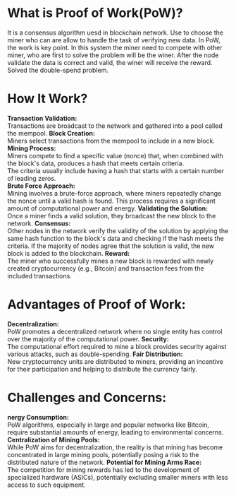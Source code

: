 # What is Proof of Work(PoW)?
It is a consensus algorithm uesd in blockchain network. Use to choose the miner who can are allow to handle the task of verifying new data.
In PoW, the work is key point. In this system the miner need to compete with other miner, who are first to solve the problem will be the winer.
After the node validate the data is correct and valid, the winer will receive the reward.
Solved the double-spend problem.
# How It Work?
**Transaction Validation:**   
Transactions are broadcast to the network and gathered into a pool called the mempool.
**Block Creation:**  
Miners select transactions from the mempool to include in a new block.
**Mining Process:**  
Miners compete to find a specific value (nonce) that, when combined with the block's data, produces a hash that meets certain criteria.  
The criteria usually include having a hash that starts with a certain number of leading zeros.  
**Brute Force Approach:**  
Mining involves a brute-force approach, where miners repeatedly change the nonce until a valid hash is found.
This process requires a significant amount of computational power and energy.
**Validating the Solution:**  
Once a miner finds a valid solution, they broadcast the new block to the network.
**Consensus:**  
Other nodes in the network verify the validity of the solution by applying the same hash function to the block's data and checking if the hash meets the criteria.
If the majority of nodes agree that the solution is valid, the new block is added to the blockchain.
**Reward:**  
The miner who successfully mines a new block is rewarded with newly created cryptocurrency (e.g., Bitcoin) and transaction fees from the included transactions.



# Advantages of Proof of Work:
**Decentralization:**  
PoW promotes a decentralized network where no single entity has control over the majority of the computational power.
**Security:**  
The computational effort required to mine a block provides security against various attacks, such as double-spending.
**Fair Distribution:**  
New cryptocurrency units are distributed to miners, providing an incentive for their participation and helping to distribute the currency fairly.


# Challenges and Concerns:
**nergy Consumption:**  
PoW algorithms, especially in large and popular networks like Bitcoin, require substantial amounts of energy, leading to environmental concerns.
**Centralization of Mining Pools:**  
While PoW aims for decentralization, the reality is that mining has become concentrated in large mining pools, potentially posing a risk to the distributed nature of the network.
**Potential for Mining Arms Race:**  
The competition for mining rewards has led to the development of specialized hardware (ASICs), potentially excluding smaller miners with less access to such equipment.











